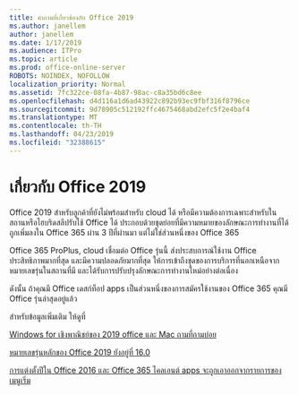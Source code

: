 ```yaml
---
title: คำถามที่เกี่ยวข้องกับ Office 2019
ms.author: janellem
author: janellem
ms.date: 1/17/2019
ms.audience: ITPro
ms.topic: article
ms.prod: office-online-server
ROBOTS: NOINDEX, NOFOLLOW
localization_priority: Normal
ms.assetid: 7fc322ce-08fa-4b87-98ac-c8a35bd6c8ee
ms.openlocfilehash: d4d116a1d6ad43922c892b93ec9fbf316f8796ce
ms.sourcegitcommit: 9d78905c512192ffc4675468abd2efc5f2e4baf4
ms.translationtype: MT
ms.contentlocale: th-TH
ms.lasthandoff: 04/23/2019
ms.locfileid: "32388615"
---
```

# <a name="about-office-2019"></a>เกี่ยวกับ Office 2019

Office 2019 สำหรับลูกค้าที่ยังไม่พร้อมสำหรับ cloud ได้ หรือมีความต้องการเฉพาะสำหรับในสถานหรือไฮบริดสลีปรับใช้ Office ได้ ประกอบด้วยชุดย่อยที่มีความหมายของลักษณะการทำงานที่ได้ถูกเพิ่มลงใน Office 365 ผ่าน 3 ปีที่ผ่านมา แต่ไม่ใช่ส่วนหนึ่งของ Office 365
  
Office 365 ProPlus, cloud เชื่อมต่อ Office รุ่นนี้ ส่งประสบการณ์ใช้งาน Office ประสิทธิภาพมากที่สุด และมีความปลอดภัยมากที่สุด ให้การเข้าถึงชุดของการบริการที่นอกเหนือจากหมายเลขรุ่นในสถานที่มี และได้รับการปรับปรุงลักษณะการทำงานใหม่อย่างต่อเนื่อง
  
ดังนั้น ถ้าคุณมี Office เดสก์ท็อป apps เป็นส่วนหนึ่งของการสมัครใช้งานของ Office 365 คุณมี Office รุ่นล่าสุดอยู่แล้ว
  
สำหรับข้อมูลเพิ่มเติม ให้ดูที่
  
[Windows for เชิงพาณิชย์ของ 2019 office และ Mac ถามที่ถามบ่อย](https://support.microsoft.com/help/4133312)
  
[หมายเลขรุ่นหลักของ Office 2019 ยังอยู่ที่ 16.0](https://docs.microsoft.com/deployoffice/office2019/overview)
  
[การแต่งตั้งปีใน Office 2016 และ Office 365 ไคลเอนต์ apps จะถูกเอาออกจากรายการของเมนูเริ่ม](https://support.office.com/article/8fe5e052-76d2-49de-af30-2e84ed3da907?wt.mc_id=Alchemy_ClientDIA)
  

